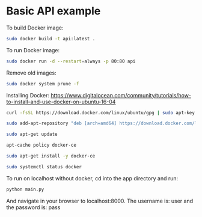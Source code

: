 # Basic API example

To build Docker image:
```bash
sudo docker build -t api:latest .
```
To run Docker image:
```bash
sudo docker run -d --restart=always -p 80:80 api
```
Remove old images:
```bash
sudo docker system prune -f
```
Installing Docker:
https://www.digitalocean.com/community/tutorials/how-to-install-and-use-docker-on-ubuntu-16-04

```bash
curl -fsSL https://download.docker.com/linux/ubuntu/gpg | sudo apt-key add -

sudo add-apt-repository "deb [arch=amd64] https://download.docker.com/linux/ubuntu $(lsb_release -cs) stable"

sudo apt-get update

apt-cache policy docker-ce

sudo apt-get install -y docker-ce

sudo systemctl status docker
```
To run on localhost without docker, cd into the app directory and run:
```python
python main.py
```
And navigate in your browser to localhost:8000. The username is: user and the password is: pass
